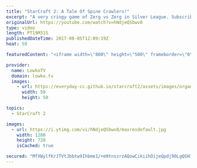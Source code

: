 ```yaml
---
title: "StarCraft 2: A Tale Of Spine Crawlers!"
excerpt: "A very cringy game of Zerg vs Zerg in Silver League. Subscribe for more videos: http://lowko.tv/youtube More StarCraft 2 casts: https://goo.gl/D6Qj6z  In this match of Silver League Zerg vs Zerg both players decide to play a bit of a weird game. Gunslinger and Marklongwide take the entire map of Odyssey"
originalUrl: https://youtube.com/watch?v=hNdjeQSbwv8
type: video
length: PT19M31S
publishedDateTime: 2017-08-05T12:09:19Z
heat: 50

featuredContent: "<iframe width=\"800\" height=\"500\" frameborder=\"0\" src=\"https://www.youtube.com/embed/hNdjeQSbwv8\" allow=\"accelerometer; autoplay; encrypted-media; gyroscope; picture-in-picture\" allowfullscreen></iframe>"

provider:
  name: LowkoTV
  domain: lowko.tv
  images:
    - url: https://everyday-cc.github.io/starcraft2/assets/images/organizations/lowko.tv-50x50.jpg
      width: 50
      height: 50

topics:
  - StarCraft 2

images:
  - url: https://i.ytimg.com/vi/hNdjeQSbwv8/maxresdefault.jpg
    width: 1280
    height: 720
    isCached: true

secured: "MfXWylfKrJTVtJbbtw9Ihbme1/+m9tnszrzAQowCikiihDijeQpdj90LgQSH1QjEROFCZDURACpt0dljbAfgJki122Svu8DmZIPktUD/ZCUyDOjnKDUS/d2GORiYd9cI+0ohcjLDaIZKw7yOUr5FEVaB7+8nfSUcohsBJOKub2jVEmGmcaxkrO3fubPGwh3T2HayyfWDnQdDKk3j9MgSwmlSgIRISkgXAUowgIRuuZwJPfRunpqfZXLpXQzFhGf8KgLnF7H7yUuRBTbQtSjA1XOCbbdZrVS18UOWRIbv9kISHYmHQczsgGCcwKWDhayNvqoTzXIkLSr2r7zwhjioZDy4j45DOfobQYdY8qpHwefaSkq+jpAJ/L5MwMrlHvASAvwacLl3Phh8NKNRr2J37rVCwnxOKj1gekw8yLLinY9iiSfVl4ATzb5QHuFU4FRk;AB/9dAkjiDCdCFR3x9Mhsw=="
---
```


